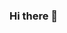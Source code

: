 ### Hi there 👋

<!--
**ravikumar8709/ravikumar8709** is a ✨ _special_ ✨ repository because its `README.md` (this file) appears on your GitHub profile.

Here are some ideas to get you started:

- 🌱 I’m currently learning B-tech cse
- 👯 I’m looking to collaborate on web devolopment
- 🤔 I’m looking for help with coding
- 💬 Ask me about coding
- 📫 How to reach me: contect me in ravikumar01010@gmail.com


